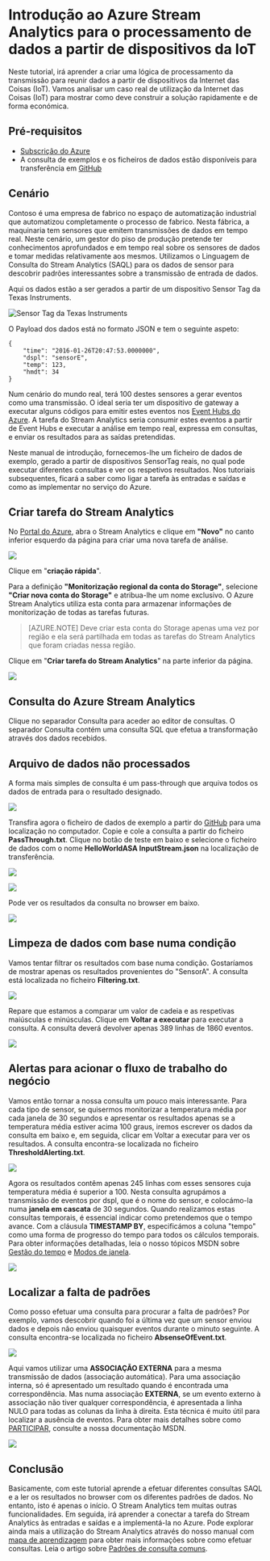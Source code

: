 <properties
    pageTitle="Introdução ao Azure Stream Analytics para o processamento de dados a partir de dispositivos da IoT. | Stream Analytics"
    description="Etiquetas do sensor da IoT e transmissão de dados com análises de transmissão e processamento de dados em tempo real"
    services="stream-analytics"
    documentationCenter=""
    authors="jeffstokes72"
    manager="paulettm"
    editor="cgronlun"
/>

<tags 
    ms.service="stream-analytics" 
    ms.devlang="na" 
    ms.topic="hero-article" 
    ms.tgt_pltfrm="na" 
    ms.workload="data-services" 
    ms.date="05/03/2016"
    ms.author="jeffstok"
/>

# Introdução ao Azure Stream Analytics para o processamento de dados a partir de dispositivos da IoT

Neste tutorial, irá aprender a criar uma lógica de processamento da transmissão para reunir dados a partir de dispositivos da Internet das Coisas (IoT). Vamos analisar um caso real de utilização da Internet das Coisas (IoT) para mostrar como deve construir a solução rapidamente e de forma económica.

## Pré-requisitos

-   [Subscrição do Azure](https://azure.microsoft.com/pricing/free-trial/)
-   A consulta de exemplos e os ficheiros de dados estão disponíveis para transferência em [GitHub](https://github.com/Azure/azure-stream-analytics/tree/master/Samples/GettingStarted)

## Cenário

Contoso é uma empresa de fabrico no espaço de automatização industrial que automatizou completamente o processo de fabrico. Nesta fábrica, a maquinaria tem sensores que emitem transmissões de dados em tempo real. Neste cenário, um gestor do piso de produção pretende ter conhecimentos aprofundados e em tempo real sobre os sensores de dados e tomar medidas relativamente aos mesmos. Utilizamos o Linguagem de Consulta do Stream Analytics (SAQL) para os dados de sensor para descobrir padrões interessantes sobre a transmissão de entrada de dados.

Aqui os dados estão a ser gerados a partir de um dispositivo Sensor Tag da Texas Instruments.

![Sensor Tag da Texas Instruments](./media/stream-analytics-get-started-with-iot-devices/stream-analytics-get-started-with-iot-devices-01.jpg)

O Payload dos dados está no formato JSON e tem o seguinte aspeto:

    
    {
        "time": "2016-01-26T20:47:53.0000000",  
        "dspl": "sensorE",  
        "temp": 123,  
        "hmdt": 34  
    }  
    
Num cenário do mundo real, terá 100 destes sensores a gerar eventos como uma transmissão. O ideal seria ter um dispositivo de gateway a executar alguns códigos para emitir estes eventos nos [Event Hubs do Azure](https://azure.microsoft.com/services/event-hubs/). A tarefa do Stream Analytics seria consumir estes eventos a partir de Event Hubs e executar a análise em tempo real, expressa em consultas, e enviar os resultados para as saídas pretendidas.

Neste manual de introdução, fornecemos-lhe um ficheiro de dados de exemplo, gerado a partir de dispositivos SensorTag reais, no qual pode executar diferentes consultas e ver os respetivos resultados. Nos tutoriais subsequentes, ficará a saber como ligar a tarefa às entradas e saídas e como as implementar no serviço do Azure.

## Criar tarefa do Stream Analytics

No [Portal do Azure](http://manage.windowsazure.com), abra o Stream Analytics e clique em **"Novo"** no canto inferior esquerdo da página para criar uma nova tarefa de análise.

![](./media/stream-analytics-get-started-with-iot-devices/stream-analytics-get-started-with-iot-devices-02.png)

Clique em "**criação rápida**".

Para a definição **"Monitorização regional da conta do Storage"**, selecione **"Criar nova conta do Storage"** e atribua-lhe um nome exclusivo. O Azure Stream Analytics utiliza esta conta para armazenar informações de monitorização de todas as tarefas futuras.

> [AZURE.NOTE] Deve criar esta conta do Storage apenas uma vez por região e ela será partilhada em todas as tarefas do Stream Analytics que foram criadas nessa região.

Clique em "**Criar tarefa do Stream Analytics**" na parte inferior da página.

![](./media/stream-analytics-get-started-with-iot-devices/stream-analytics-get-started-with-iot-devices-03.jpg)

## Consulta do Azure Stream Analytics

Clique no separador Consulta para aceder ao editor de consultas. O separador Consulta contém uma consulta SQL que efetua a transformação através dos dados recebidos.

## Arquivo de dados não processados

A forma mais simples de consulta é um pass-through que arquiva todos os dados de entrada para o resultado designado.

![](./media/stream-analytics-get-started-with-iot-devices/stream-analytics-get-started-with-iot-devices-04.png)

Transfira agora o ficheiro de dados de exemplo a partir do [GitHub](https://github.com/Azure/azure-stream-analytics/tree/master/Samples/GettingStarted) para uma localização no computador. Copie e cole a consulta a partir do ficheiro **PassThrough.txt**. Clique no botão de teste em baixo e selecione o ficheiro de dados com o nome **HelloWorldASA InputStream.json** na localização de transferência.

![](./media/stream-analytics-get-started-with-iot-devices/stream-analytics-get-started-with-iot-devices-05.png)

![](./media/stream-analytics-get-started-with-iot-devices/stream-analytics-get-started-with-iot-devices-06.png)

Pode ver os resultados da consulta no browser em baixo.

![](./media/stream-analytics-get-started-with-iot-devices/stream-analytics-get-started-with-iot-devices-07.png)

## Limpeza de dados com base numa condição

Vamos tentar filtrar os resultados com base numa condição. Gostaríamos de mostrar apenas os resultados provenientes do "SensorA". A consulta está localizada no ficheiro **Filtering.txt**.

![](./media/stream-analytics-get-started-with-iot-devices/stream-analytics-get-started-with-iot-devices-08.png)

Repare que estamos a comparar um valor de cadeia e as respetivas maiúsculas e minúsculas. Clique em **Voltar a executar** para executar a consulta. A consulta deverá devolver apenas 389 linhas de 1860 eventos.

![](./media/stream-analytics-get-started-with-iot-devices/stream-analytics-get-started-with-iot-devices-09.png)

## Alertas para acionar o fluxo de trabalho do negócio

Vamos então tornar a nossa consulta um pouco mais interessante. Para cada tipo de sensor, se quisermos monitorizar a temperatura média por cada janela de 30 segundos e apresentar os resultados apenas se a temperatura média estiver acima 100 graus, iremos escrever os dados da consulta em baixo e, em seguida, clicar em Voltar a executar para ver os resultados. A consulta encontra-se localizada no ficheiro **ThresholdAlerting.txt**.

![](./media/stream-analytics-get-started-with-iot-devices/stream-analytics-get-started-with-iot-devices-10.png)

Agora os resultados contêm apenas 245 linhas com esses sensores cuja temperatura média é superior a 100. Nesta consulta agrupámos a transmissão de eventos por dspl, que é o nome do sensor, e colocámo-la numa **janela em cascata** de 30 segundos. Quando realizamos estas consultas temporais, é essencial indicar como pretendemos que o tempo avance. Com a cláusula **TIMESTAMP BY**, especificámos a coluna "tempo" como uma forma de progresso do tempo para todos os cálculos temporais. Para obter informações detalhadas, leia o nosso tópicos MSDN sobre [Gestão do tempo](https://msdn.microsoft.com/library/azure/mt582045.aspx) e [Modos de janela](https://msdn.microsoft.com/library/azure/dn835019.aspx).

![](./media/stream-analytics-get-started-with-iot-devices/stream-analytics-get-started-with-iot-devices-11.png)

## Localizar a falta de padrões

Como posso efetuar uma consulta para procurar a falta de padrões? Por exemplo, vamos descobrir quando foi a última vez que um sensor enviou dados e depois não enviou quaisquer eventos durante o minuto seguinte. A consulta encontra-se localizada no ficheiro **AbsenseOfEvent.txt**.

![](./media/stream-analytics-get-started-with-iot-devices/stream-analytics-get-started-with-iot-devices-12.png)

Aqui vamos utilizar uma **ASSOCIAÇÃO EXTERNA** para a mesma transmissão de dados (associação automática). Para uma associação interna, só é apresentado um resultado quando é encontrada uma correspondência.  Mas numa associação **EXTERNA**, se um evento externo à associação não tiver qualquer correspondência, é apresentada a linha NULO para todas as colunas da linha à direita. Esta técnica é muito útil para localizar a ausência de eventos. Para obter mais detalhes sobre como [PARTICIPAR](https://msdn.microsoft.com/library/azure/dn835026.aspx), consulte a nossa documentação MSDN.

![](./media/stream-analytics-get-started-with-iot-devices/stream-analytics-get-started-with-iot-devices-13.png)

## Conclusão

Basicamente, com este tutorial aprende a efetuar diferentes consultas SAQL e a ler os resultados no browser com os diferentes padrões de dados. No entanto, isto é apenas o início. O Stream Analytics tem muitas outras funcionalidades. Em seguida, irá aprender a conectar a tarefa do Stream Analytics às entradas e saídas e a implementá-la no Azure. Pode explorar ainda mais a utilização do Stream Analytics através do nosso manual com [mapa de aprendizagem](https://azure.microsoft.com/documentation/learning-paths/stream-analytics/) para obter mais informações sobre como efetuar consultas. Leia o artigo sobre [Padrões de consulta comuns](./stream-analytics-stream-analytics-query-patterns.md#query-example-detect-the-absence-of-events).



<!--HONumber=Jun16_HO2-->



